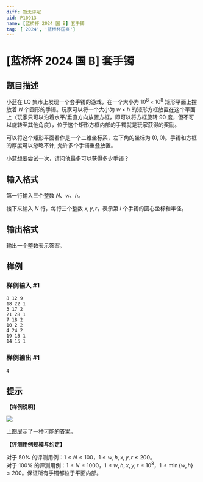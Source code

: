 ```yaml
---
diff: 暂无评定
pid: P10913
name: [蓝桥杯 2024 国 B] 套手镯
tag: ['2024', '蓝桥杯国赛']
---
```

# [蓝桥杯 2024 国 B] 套手镯
## 题目描述

小蓝在 LQ 集市上发现一个套手镯的游戏，在一个大小为 $10^8 \times 10^8$ 矩形平面上摆放着 $N$ 个圆形的手镯。玩家可以将一个大小为 $w \times h$ 的矩形方框放置在这个平面上（玩家只可以沿着水平/垂直方向放置方框，即可以将方框旋转 $90$ 度，但不可以旋转至其他角度），位于这个矩形方框内部的手镯就是玩家获得的奖励。

可以将这个矩形平面看作是一个二维坐标系，左下角的坐标为  $(0, 0)$。手镯和方框的厚度可以忽略不计, 允许多个手镯重叠放置。

小蓝想要尝试一次，请问他最多可以获得多少手镯？
## 输入格式

第一行输入三个整数 $N$、$w$、$h$。

接下来输入 $N$ 行，每行三个整数 $x, y, r$，表示第 $i$ 个手镯的圆心坐标和半径。
## 输出格式

输出一个整数表示答案。
## 样例

### 样例输入 #1
```
8 12 9
18 22 1
3 17 2
21 28 1
7 18 2
10 2 2
4 24 2
19 13 1
14 15 1
```
### 样例输出 #1
```
4
```
## 提示

**【样例说明】**

![](https://cdn.luogu.com.cn/upload/image_hosting/j9uggngv.png)

上图展示了一种可能的答案。

**【评测用例规模与约定】**

对于 $50\%$ 的评测用例：$1 \le N \le 100$，$1 \le w, h, x, y, r \le 200$。  
对于 $100\%$ 的评测用例：$1 \le N \le 1000$，$1 \le w, h, x, y, r \le 10^8$，$1 \le \min\{w, h\} \le 200$。保证所有手镯都位于平面内部。
